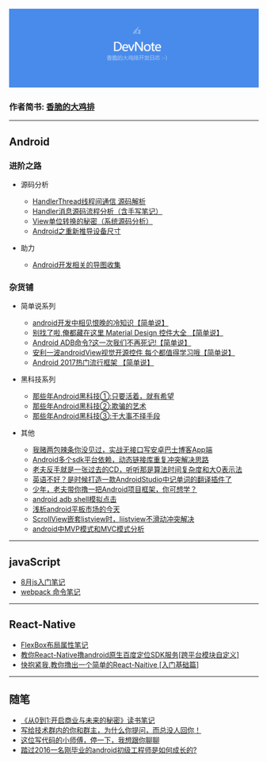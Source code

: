 
![](./img/title.png)

### 作者简书: [香脆的大鸡排](http://www.jianshu.com/u/abc8086489c7)



---
## Android

 ### 进阶之路
* 源码分析
  * [HandlerThread线程间通信 源码解析](http://www.jianshu.com/p/69c826c8a87d)
  * [Handler消息源码流程分析（含手写笔记）](http://www.jianshu.com/p/6f25729ef62a)
  * [View单位转换的秘密（系统源码分析）](http://www.jianshu.com/p/dacef787e43c)
  * [Android之重新推导设备尺寸](http://www.jianshu.com/p/3475c0006948)

* 助力
  * [Android开发相关的导图收集](http://www.jianshu.com/p/e2b464c13815)

 ### 杂货铺


* 简单说系列

  * [android开发中相见恨晚的冷知识【简单说】](http://www.jianshu.com/p/6450b0da5876)
  * [别找了啦,俺都藏在这里 Material Design 控件大全 【简单说】](http://www.jianshu.com/p/4aaf04749f16)
  * [Android ADB命令?这一次我们不再死记!【简单说】](http://www.jianshu.com/p/56fd03f1aaae)
  * [安利一波androidView视觉开源控件 每个都值得学习哦【简单说】](http://www.jianshu.com/p/30909296ac01)
  * [Android 2017热门流行框架 【简单说】](http://www.jianshu.com/p/9d65b6eb28fe)

* 黑科技系列

  * [那些年Android黑科技①:只要活着，就有希望](http://www.jianshu.com/p/cb2deed0f2d8)
  * [那些年Android黑科技②:欺骗的艺术](http://www.jianshu.com/p/2ad105f54d07)
  * [那些年Android黑科技③:干大事不择手段](http://www.jianshu.com/p/8f9b44302139)

* 其他
  - [我赌两包辣条你没见过，实战无接口写安卓巴士博客App端](http://www.jianshu.com/p/553d973bee40)
  - [Android多个sdk平台依赖，动态链接库重复冲突解决思路](http://www.jianshu.com/p/a3460500a8bb)
  - [老夫反手就是一张过去的CD，听听那是算法时间复杂度和大O表示法]( http://www.jianshu.com/p/ee9400b8c50f)
  - [英语不好？是时候打造一款AndroidStudio中记单词的翻译插件了](http://www.jianshu.com/p/760c98f682ea)
  - [少年，老夫带你撸一把Android项目框架，你可想学？](http://www.jianshu.com/p/06d417b554ef)
  - [android adb shell模拟点击](http://www.jianshu.com/p/c2120e27ee4c)
  - [浅析android平板市场的今天](http://www.jianshu.com/p/464a3a1fe9be)
  - [ScrollView嵌套listview时，liistview不滑动冲突解决](http://www.jianshu.com/p/edbeab5457c3)
  - [android中MVP模式和MVC模式分析](http://www.jianshu.com/p/3196e6f8cec3)

---

## javaScript

- [8月js入门笔记](http://www.jianshu.com/p/e8194f52bf13)
- [webpack 命令笔记](http://www.jianshu.com/p/9a625c66b08a)

---
## React-Native

- [FlexBox布局属性笔记](http://www.jianshu.com/p/7a221a472c7b)
- [教你React-Native撸android原生百度定位SDK服务[跨平台模块自定义]](http://www.jianshu.com/p/670bbad853f6)
- [快抱紧我,教你撸出一个简单的React-Naitive [入门基础篇]](http://www.jianshu.com/p/35e8fadec25a)

---
 ## 随笔

- [《从0到1:开启商业与未来的秘密》读书笔记](http://www.jianshu.com/p/71b43585f04d)
- [写给技术群内的你和群主，为什么你提问，而总没人回你！](http://www.jianshu.com/p/5ed8bbda667c)
- [这位写代码的小师傅，停一下，我想跟你聊聊](http://www.jianshu.com/p/de6cee7c11d6)
- [踏过2016一名刚毕业的android初级工程师是如何成长的?](http://www.jianshu.com/p/f70fec76b349)